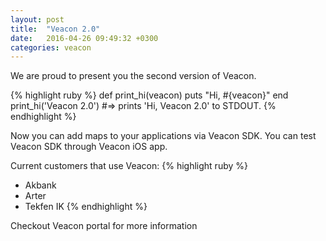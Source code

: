```yaml
---
layout: post
title:  "Veacon 2.0"
date:   2016-04-26 09:49:32 +0300
categories: veacon
---
```

We are proud to present you the second version of Veacon.

{% highlight ruby %}
def print_hi(veacon)
  puts "Hi, #{veacon}"
end
print_hi('Veacon 2.0')
#=> prints 'Hi, Veacon 2.0' to STDOUT.
{% endhighlight %}

Now you can add maps to your applications via Veacon SDK. You can test Veacon SDK through Veacon iOS app.

Current customers that use Veacon:
{% highlight ruby %}
- Akbank
- Arter
- Tekfen IK
{% endhighlight %}

Checkout Veacon portal for more information

[Veacon Portal]: http://portal.veacon.com
